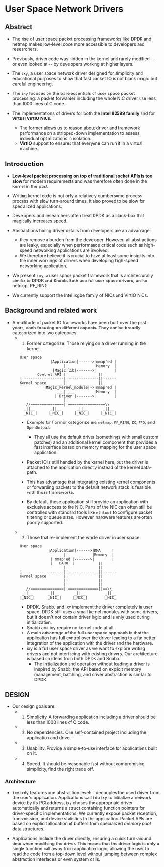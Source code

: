# User Space Network Drivers

## Abstract

- The rise of user space packet processing frameworks like DPDK and netmap makes low-level code more accessible to developers and researchers.
- Previously, driver code was hidden in the kernel and rarely modified -- or even looked at -- by developers working at higher layers.

- The `ixy`, a user space network driver designed for simplicity and educational purposes to show that fast packet IO is not black magic but careful engineering.

- The `ixy` focuses on the bare essentials of user space packet processing: a packet forwarder including the whole NIC driver use less than 1000 lines of C code.

- The implementations of drivers for both the **Intel 82599 family** and for **virtual VirtIO NICs**.
  - The former allows us to reason about driver and framework performance on a stripped-down implementation to assess individual optimizations in isolation.
  - **VirtIO** support to ensures that everyone can run it in a virtual machine.

## Introduction

- **Low-level packet processing on top of traditional socket APIs is too slow** for modern requirements and was therefore often done in the kernel in the past.
- Writing kernel code is not only a relatively cumbersome process process with slow turn-around times, it also proved to be slow for specialized applications.

- Developers and researchers often treat DPDK as a black-box that magically increases speed.

- Abstractions hiding driver details from developers are an advantage:
  - they remove a burden from the developer. However, all abstractions are leaky, especially when performance critical code such as high-speed networking applications are involved.
  - We therefore believe it is crucial to have at least some insights into the inner workings of drivers when developing high-speed networking application.

- We present `ixy`, a user space packet framework that is architecturally similar to DPDK and Snabb. Both use full user space drivers, unlike netmap, PF_RING.

- We currently support the Intel ixgbe family of NICs and VirtIO NICs.

## Background and related work

- A multitude of packet IO frameworks have been built over the past years, each focusing on different aspects. They can be broadly categorized into two categories:
  - 1. Former categorize: Those relying on a driver running in the kernel.

    ```text
    User space
                  |Application|------>|mmap'ed |
                        ||            |Memory  |
                   |Magic lib|------->|        |
            Control API ||              ||
    |-------------------||--------------||------|
    Kernel space________||_________     ||
               |Magic_kernel_module|->|mmap'ed |
                     ___||___         |Memory  |
                    |_Driver_|------->|        |
                        ||
       //===============||=================\\
      _||__       _||__       _||__       _||__
     |_NIC_|     |_NIC_|     |_NIC_|     |_NIC_|
    ```

    - Example for Former categorize are `netmap`, `PF_RING`, `ZC`, `PFQ`, and `OpenOnload`.
      - They all use the default driver (somethings with small custom patches) and an additional kernel component that provides a fast interface based on memory mapping for the user space application.

    - Packet IO is still handled by the kernel here, but the driver is attached to the application directly instead of the kernel data-path.
    - This has advantage that integrating existing kernel components or forwarding packets to the default network stack is feasible with these frameworks.
  
    - By default, these application still provide an application with exclusive access to the NIC. Parts of the NIC can often still be controlled with standard tools like `ethtool` to configure packet filtering or queue sizes. However, hardware features are often poorly supported.

  - 2. Those that re-implement the whole driver in user space.

    ```text
    User space
                 |Application|------>|DMA     |
                        ||           |Memory  |
                  | mmap'ed |------->|        |
                  |   BAR0  |           ||
                        ||              ||
    |-------------------||--------------||------|
    Kernel space        ||              ||
                        ||              ||
                        ||              ||
       //===============||==============||==\\
     _||__       _||__       _||__         _||__
    |_NIC_|     |_NIC_|     |_NIC_|       |_NIC_|
    ```

    - DPDK, Snabb, and ixy implement the driver completely in user space. DPDK still uses a small kernel modules with some drivers, but it doesn't not contain driver logic and is only used during initialization.
    - Snabb and ixy require no kernel code at all.
    - A main advantage of the full user space approach is that the application has full control over the driver leading to a far better integration of the application with the driver and the hardware.
    - ixy is a full user space driver as we want to explore writing drivers and not interfacing with  existing drivers. Our architecture is based on ideas from both DPDK and Snabb.
      - The initialization and operation without loading a driver is inspired by Snabb, the API based on explicit memory management, batching, and driver abstraction is similar to DPDK.

## DESIGN

- Our design goals are:
  - 1. Simplicity. A forwarding application including a driver should be less than 1000 lines of C code.
  - 2. No dependencies. One self-contained project including the application and driver.
  - 3. Usability. Provide a simple-to-use interface for applications built on it.
  - 4. Speed. It should be reasonable fast without compromising simplicity, find the right trade off.

### Architecture

- `ixy` only features one abstraction level: it decouples the used driver from the user's application. Applications call into ixy to initialize a network device by its PCI address, ixy choses the appropriate driver automatically and returns a struct containing function pointers for driver-specific implementations. We currently expose packet reception, transmission, and device statistics to the application. Packet APIs are based on explicit allocation of buffers from specialized *memory pool* data structures.

- Applications include the driver directly, ensuring a quick turn-around time when modifying the driver. This means that the driver logic is only a single function call away from application logic, allowing the user to read the code from a top-down level without jumping between complex abstraction interfaces or even system calls.
